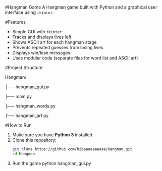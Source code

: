 #Hangman Game
A Hangman game built with Python and a graphical user interface using `tkinter`. 

#Features

- Simple GUI with `tkinter`
- Tracks and displays lives left
- Shows ASCII art for each hangman stage
- Prevents repeated guesses from losing lives
- Displays win/lose messages
- Uses modular code (separate files for word list and ASCII art)

#Project Structure

Hangman/

├── hangman_gui.py 

├── main.py

├── hangman_words.py 

├── hangman_art.py 

#How to Run

1. Make sure you have **Python 3** installed.
2. Clone this repository:
   ```bash
   git clone https://github.com/hibaaaaaaaaaa/Hangman.git
   cd Hangman
3. Run the game
  python hangman_gui.py

